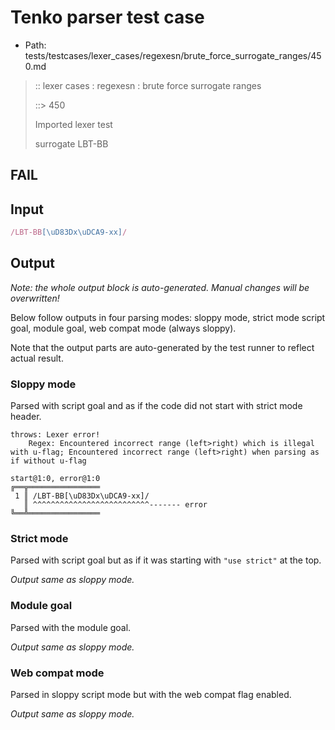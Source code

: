 # Tenko parser test case

- Path: tests/testcases/lexer_cases/regexesn/brute_force_surrogate_ranges/450.md

> :: lexer cases : regexesn : brute force surrogate ranges
>
> ::> 450
>
> Imported lexer test
>
> surrogate LBT-BB

## FAIL

## Input

`````js
/LBT-BB[\uD83Dx\uDCA9-xx]/
`````

## Output

_Note: the whole output block is auto-generated. Manual changes will be overwritten!_

Below follow outputs in four parsing modes: sloppy mode, strict mode script goal, module goal, web compat mode (always sloppy).

Note that the output parts are auto-generated by the test runner to reflect actual result.

### Sloppy mode

Parsed with script goal and as if the code did not start with strict mode header.

`````
throws: Lexer error!
    Regex: Encountered incorrect range (left>right) which is illegal with u-flag; Encountered incorrect range (left>right) when parsing as if without u-flag

start@1:0, error@1:0
╔══╦════════════════
 1 ║ /LBT-BB[\uD83Dx\uDCA9-xx]/
   ║ ^^^^^^^^^^^^^^^^^^^^^^^^^^------- error
╚══╩════════════════

`````

### Strict mode

Parsed with script goal but as if it was starting with `"use strict"` at the top.

_Output same as sloppy mode._

### Module goal

Parsed with the module goal.

_Output same as sloppy mode._

### Web compat mode

Parsed in sloppy script mode but with the web compat flag enabled.

_Output same as sloppy mode._
